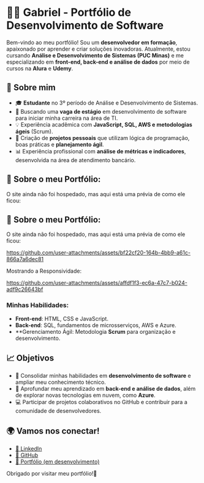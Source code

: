 # 👨‍💻 Gabriel - Portfólio de Desenvolvimento de Software  

Bem-vindo ao meu portfólio! Sou um **desenvolvedor em formação**, apaixonado por aprender e criar soluções inovadoras. Atualmente, estou cursando **Análise e Desenvolvimento de Sistemas (PUC Minas)** e me especializando em **front-end, back-end e análise de dados** por meio de cursos na **Alura** e **Udemy**.

## 🌟 Sobre mim  
- 🎓 **Estudante** no 3º período de Análise e Desenvolvimento de Sistemas.  
- 💼 Buscando uma **vaga de estágio** em desenvolvimento de software para iniciar minha carreira na área de TI.  
- 💡 Experiência acadêmica com **JavaScript, SQL, AWS e metodologias ágeis** (Scrum).  
- 🚀 Criação de **projetos pessoais** que utilizam lógica de programação, boas práticas e **planejamento ágil**.  
- 📊 Experiência profissional com **análise de métricas e indicadores**, desenvolvida na área de atendimento bancário.  

## 🚀 Sobre o meu Portfólio:  
O site ainda não foi hospedado, mas aqui está uma prévia de como ele ficou:  

## 🚀 Sobre o meu Portfólio:  
O site ainda não foi hospedado, mas aqui está uma prévia de como ele ficou:  

https://github.com/user-attachments/assets/bf22cf20-164b-4bb9-a61c-866a7a6dec81

Mostrando a Responsividade:

https://github.com/user-attachments/assets/affdf1f3-ec6a-47c7-b024-adf9c26643bf

### Minhas Habilidades:
- **Front-end**: HTML, CSS e JavaScript.  
- **Back-end**: SQL, fundamentos de microsserviços, AWS e Azure.
- **Gerenciamento Ágil: Metodologia **Scrum** para organização e desenvolvimento.  

## 📈 Objetivos  
- 📌 Consolidar minhas habilidades em **desenvolvimento de software** e ampliar meu conhecimento técnico.  
- 🌱 Aprofundar meu aprendizado em **back-end e análise de dados**, além de explorar novas tecnologias em nuvem, como **Azure**.  
- 💻 Participar de projetos colaborativos no GitHub e contribuir para a comunidade de desenvolvedores.  

## 🌍 Vamos nos conectar!  
- [🔗 LinkedIn](https://www.linkedin.com/in/gabriel-de-jesus-almeida-2141a22b2/)  
- [🔗 GitHub](https://github.com/bjalmeidax)  
- [🔗 Portfólio (em desenvolvimento)](https://github.com/bjalmeidax/Portfolio)  

Obrigado por visitar meu portfólio!🚀  

